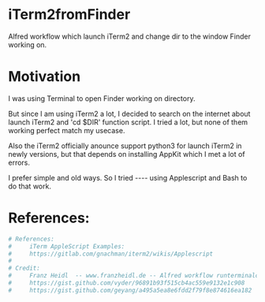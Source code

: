 # iTerm2fromFinder
Alfred workflow which launch iTerm2 and change dir to the window Finder working on.

# Motivation

I was using Terminal to open Finder working on directory.  

But since I am using iTerm2 a lot, I decided to search on the internet about launch iTerm2 and 'cd $DIR' function script. I tried a lot, but none of them working perfect match my usecase.  

Also the iTerm2 officially anounce support python3 for launch iTerm2 in newly versions, but that depends on installing AppKit which I met a lot of errors.  

I prefer simple and old ways. So I tried ---- using Applescript and Bash to do that work.

# References:
```bash
# References:
#     iTerm AppleScript Examples:
#     https://gitlab.com/gnachman/iterm2/wikis/Applescript
#
# Credit:
#     Franz Heidl  -- www.franzheidl.de -- Alfred workflow runterminalcommandhere
#     https://gist.github.com/vyder/96891b93f515cb4ac559e9132e1c908
#     https://gist.github.com/geyang/a495a5ea8e6fdd2f79f8e874616ea182
```
